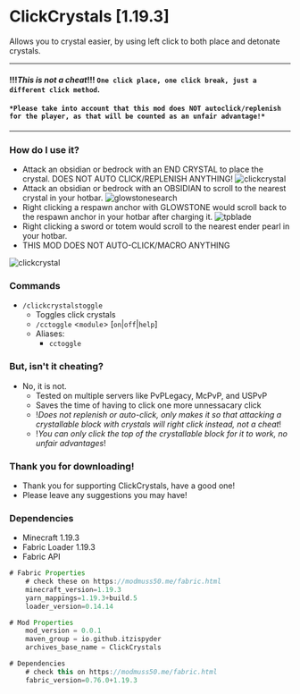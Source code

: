 # ClickCrystals [1.19.3]
Allows you to crystal easier, by using left click to both place and detonate crystals.

----------------------------------------------------------------------------------
#### !!!***This is not a cheat***!!! `One click place, one click break, just a different click method`.
#### `*Please take into account that this mod does NOT autoclick/replenish for the player, as that will be counted as an unfair advantage!*`
----------------------------------------------------------------------------------

### How do I use it?
- Attack an obsidian or bedrock with an END CRYSTAL to place the crystal. DOES NOT AUTO CLICK/REPLENISH ANYTHING!
![clickcrystal](/assets/gif/clickcrystal.gif)
- Attack an obsidian or bedrock with an OBSIDIAN to scroll to the nearest crystal in your hotbar.
![glowstonesearch](/assets/gif/glowstonesearch.gif)
- Right clicking a respawn anchor with GLOWSTONE would scroll back to the respawn anchor in your hotbar after charging it.
![tpblade](/assets/gif/tpblade.gif)
- Right clicking a sword or totem would scroll to the nearest ender pearl in your hotbar.
- THIS MOD DOES NOT AUTO-CLICK/MACRO ANYTHING

![clickcrystal](/assets/gif/clickcrystal.gif)


### Commands
- `/clickcrystalstoggle`
  - Toggles click crystals
  - `/cctoggle` <`module`> [`on`|`off`|`help`]
  - Aliases: 
    - `cctoggle`

### But, isn't it cheating?
- No, it is not.
  - Tested on multiple servers like PvPLegacy, McPvP, and USPvP
  - Saves the time of having to click one more unnessacary click
  - !*Does not replenish or auto-click, only makes it so that attacking a crystallable block with crystals will right click instead, not a cheat*!
  - !*You can only click the top of the crystallable block for it to work, no unfair advantages*!
  
### Thank you for downloading!
- Thank you for supporting ClickCrystals, have a good one!
- Please leave any suggestions you may have!

  
### Dependencies
- Minecraft 1.19.3
- Fabric Loader 1.19.3
- Fabric API 

```gradle
# Fabric Properties
	# check these on https://modmuss50.me/fabric.html
	minecraft_version=1.19.3
	yarn_mappings=1.19.3+build.5
	loader_version=0.14.14

# Mod Properties
	mod_version = 0.0.1
	maven_group = io.github.itzispyder
	archives_base_name = ClickCrystals

# Dependencies
	# check this on https://modmuss50.me/fabric.html
	fabric_version=0.76.0+1.19.3
```
